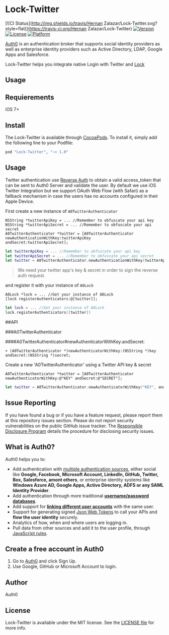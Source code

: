 # Lock-Twitter

[![CI Status](http://img.shields.io/travis/Hernan Zalazar/Lock-Twitter.svg?style=flat)](https://travis-ci.org/Hernan Zalazar/Lock-Twitter)
[![Version](https://img.shields.io/cocoapods/v/Lock-Twitter.svg?style=flat)](http://cocoapods.org/pods/Lock-Twitter)
[![License](https://img.shields.io/cocoapods/l/Lock-Twitter.svg?style=flat)](http://cocoapods.org/pods/Lock-Twitter)
[![Platform](https://img.shields.io/cocoapods/p/Lock-Twitter.svg?style=flat)](http://cocoapods.org/pods/Lock-Twitter)

[Auth0](https://auth0.com) is an authentication broker that supports social identity providers as well as enterprise identity providers such as Active Directory, LDAP, Google Apps and Salesforce.

Lock-Twitter helps you integrate native Login with Twitter and [Lock](https://auth0.com/lock)

## Usage

## Requierements

iOS 7+

## Install

The Lock-Twitter is available through [CocoaPods](http://cocoapods.org). To install it, simply add the following line to your Podfile:

```ruby
pod "Lock-Twitter", "~> 1.0"
```

## Usage

Twitter authentication use [Reverse Auth](https://dev.twitter.com/docs/ios/using-reverse-auth) to obtain a valid access_token that can be sent to Auth0 Server and validate the user. By default we use iOS Twitter Integration but we support OAuth Web Flow (with Safari) as a fallback mechanism in case the users has no accounts configured in their Apple Device.

First create a new instance of `A0TwitterAuthenticator`

```objc
NSString *twitterApiKey = ... //Remember to obfuscate your api key
NSString *twitterApiSecret = ... //Remember to obfuscate your api secret
A0TwitterAuthenticator *twitter = [A0TwitterAuthenticator newAuthenticationWithKey:twitterApiKey                                                                            andSecret:twitterApiSecret];
```

```swift
let twitterApiKey = ... //Remember to obfuscate your api key
let twitterApiSecret = ... //Remember to obfuscate your api secret
let twitter = A0TwitterAuthenticator.newAuthenticationWithKey(twitterApiKey, andSecret:twitterApiSecret)
```

> We need your twitter app's key & secret in order to sign the reverse auth request. 

and register it with your instance of `A0Lock`

```objc
A0Lock *lock = ... //Get your instance of A0Lock
[lock registerAuthenticators:@[twitter]];
```

```swift
let lock = ... //Get your instance of A0Lock
lock.registerAuthenticators([twitter])
```

##API

###A0TwitterAuthenticator

####A0TwitterAuthenticator#newAuthenticatorWithKey:andSecret:
```objc
+ (A0TwitterAuthenticator *)newAuthenticatorWithKey:(NSString *)key andSecret:(NSString *)secret;
```
Create a new 'A0TwitterAuthenticator' using a Twitter API key & secret
```objc
A0TwitterAuthenticator *twitter = [A0TwitterAuthenticator newAuthenticatorWithKey:@"KEY" andSecret:@"SECRET"];
```
```swift
let twitter = A0TwitterAuthenticator.newAuthenticatorWithKey("KEY", andSecret: "email")
```

## Issue Reporting

If you have found a bug or if you have a feature request, please report them at this repository issues section. Please do not report security vulnerabilities on the public GitHub issue tracker. The [Responsible Disclosure Program](https://auth0.com/whitehat) details the procedure for disclosing security issues.

## What is Auth0?

Auth0 helps you to:

* Add authentication with [multiple authentication sources](https://docs.auth0.com/identityproviders), either social like **Google, Facebook, Microsoft Account, LinkedIn, GitHub, Twitter, Box, Salesforce, amont others**, or enterprise identity systems like **Windows Azure AD, Google Apps, Active Directory, ADFS or any SAML Identity Provider**.
* Add authentication through more traditional **[username/password databases](https://docs.auth0.com/mysql-connection-tutorial)**.
* Add support for **[linking different user accounts](https://docs.auth0.com/link-accounts)** with the same user.
* Support for generating signed [Json Web Tokens](https://docs.auth0.com/jwt) to call your APIs and **flow the user identity** securely.
* Analytics of how, when and where users are logging in.
* Pull data from other sources and add it to the user profile, through [JavaScript rules](https://docs.auth0.com/rules).

## Create a free account in Auth0

1. Go to [Auth0](https://auth0.com) and click Sign Up.
2. Use Google, GitHub or Microsoft Account to login.

## Author

Auth0

## License

Lock-Twitter is available under the MIT license. See the [LICENSE file](LICENSE) for more info.

